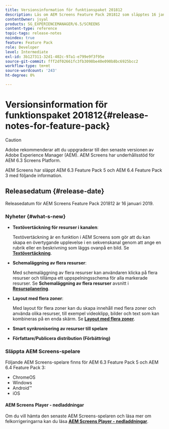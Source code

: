 ```yaml
---
title: Versionsinformation för funktionspaket 201812
description: Läs om AEM Screens Feature Pack 201812 som släpptes 16 januari 2019.
contentOwner: jsyal
products: SG_EXPERIENCEMANAGER/6.5/SCREENS
content-type: reference
topic-tags: release-notes
noindex: true
feature: Feature Pack
role: Developer
level: Intermediate
exl-id: 3b127311-32d1-402c-97a1-e799e9f3f95e
source-git-commit: fff2df02661fc3fb3098be40e090b8bc6925bcc2
workflow-type: tm+mt
source-wordcount: '243'
ht-degree: 0%

---
```


# Versionsinformation för funktionspaket 201812{#release-notes-for-feature-pack}

>[!CAUTION]
>
>Adobe rekommenderar att du uppgraderar till den senaste versionen av Adobe Experience Manager (AEM). AEM Screens har underhållsstöd för AEM 6.3 Screens Platform.

AEM Screens har släppt AEM 6.3 Feature Pack 5 och AEM 6.4 Feature Pack 3 med följande information.

## Releasedatum {#release-date}

Releasedatum för AEM Screens Feature Pack 201812 är 16 januari 2019.

### Nyheter {#what-s-new}

* **Textövertäckning för resurser i kanalen**:

  Textövertäckning är en funktion i AEM Screens som gör att du kan skapa en övertygande upplevelse i en sekvenskanal genom att ange en rubrik eller en beskrivning som läggs ovanpå en bild. Se [**Textövertäckning**](text-overlay.md).

* **Schemaläggning av flera resurser**:

  Med schemaläggning av flera resurser kan användaren klicka på flera resurser och tillämpa ett uppspelningsschema för alla markerade resurser. Se **Schemaläggning av flera resurser** avsnitt i **[Resursplanering](asset-level-scheduling.md)**.

* **Layout med flera zoner**:

  Med layout för flera zoner kan du skapa innehåll med flera zoner och använda olika resurser, till exempel videoklipp, bilder och text som kan kombineras på en enda skärm. Se **[Layout med flera zoner](multi-zone-layout-aem-screens.md)**.

* **Smart synkronisering av resurser till spelare**
* **Författare/Publicera distribution (Förbättring)**

### Släppta AEM Screens-spelare

Följande AEM Screens-spelare finns för AEM 6.3 Feature Pack 5 och AEM 6.4 Feature Pack 3:

* ChromeOS
* Windows
* Android™
* iOS

#### AEM Screens Player - nedladdningar

Om du vill hämta den senaste AEM Screens-spelaren och läsa mer om felkorrigeringarna kan du läsa [**AEM Screens Player - nedladdningar**](https://download.macromedia.com/screens/).

